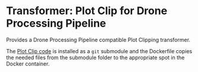 # Transformer: Plot Clip for Drone Processing Pipeline
Provides a Drone Processing Pipeline compatible Plot Clipping transformer.

The [Plot Clip code](https://github.com/AgPipeline/transformer-plotclip) is installed as a `git` submodule and the Dockerfile copies the needed files from the submodule folder to the appropriate spot in the Docker container.

